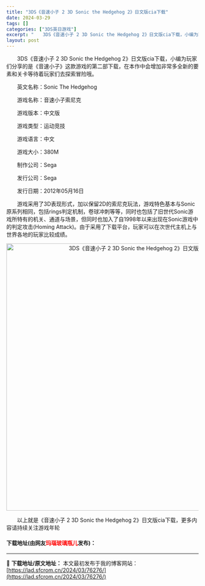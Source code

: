 ```yaml
---
title: "3DS《音速小子 2 3D Sonic the Hedgehog 2》日文版cia下载"
date: 2024-03-29
tags: []
categories: ["3DS英日游戏"]
excerpt: "　　3DS《音速小子 2 3D Sonic the Hedgehog 2》日文版cia下载，小编为玩家们分享的是《音速小子》这款游戏的第二部下载，在本作中会增加非常多全新的要素和关卡等待着玩家们去探索冒险哦。 　　英文名称：Sonic The Hedgehog 　　游戏名称：音速小子索尼克 　　游戏&hellip;"
layout: post
---
```


 <p>　　3DS《音速小子 2 3D Sonic the Hedgehog 2》日文版cia下载，小编为玩家们分享的是《音速小子》这款游戏的第二部下载，在本作中会增加非常多全新的要素和关卡等待着玩家们去探索冒险哦。</p> <p>　　英文名称：Sonic The Hedgehog</p> <p>　　游戏名称：音速小子索尼克</p> <p>　　游戏版本：中文版</p> <p>　　游戏类型：运动竞技</p> <p>　　游戏语言：中文</p> <p>　　游戏大小：380M</p> <p>　　制作公司：Sega</p> <p>　　发行公司：Sega</p> <p>　　发行日期：2012年05月16日</p> <p>　　游戏采用了3D表现形式，加以保留2D的索尼克玩法，游戏特色基本与Sonic原系列相同，包括rings判定机制，卷球冲刺等等，同时也包括了旧世代Sonic游戏所特有的机关、通道与场景，但同时也加入了自1998年以来出现在Sonic游戏中的判定攻击(Homing Attack)。由于采用了下载平台，玩家可以在次世代主机上与世界各地的玩家比较成绩。</p> <p align="center"><img align="" border="0" src="https://lad.sfcrom.cn/wp-content/uploads/2024/03/20240329_660634ac24d33.jpg" width="699" alt="3DS《音速小子 2 3D Sonic the Hedgehog 2》日文版cia下载" /></p> <p>　　以上就是《音速小子 2 3D Sonic the Hedgehog 2》日文版cia下载，更多内容请持续关注游戏年轮</p> <p><h4>下载地址(由网友<font color="red">玛瑙玻璃瓶儿</font>发布)：</h4></p> 

---
📖 **下载地址/原文地址：** 本文最初发布于我的博客网站：[https://lad.sfcrom.cn/2024/03/76276/](https://lad.sfcrom.cn/2024/03/76276/)
